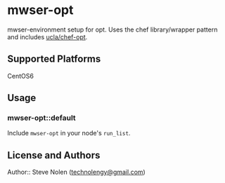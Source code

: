 # mwser-opt

mwser-environment setup for opt. Uses the chef library/wrapper pattern and includes [ucla/chef-opt](https://github.com/ucla/chef-opt).

## Supported Platforms

CentOS6

## Usage

### mwser-opt::default

Include `mwser-opt` in your node's `run_list`.

## License and Authors

Author:: Steve Nolen (technolengy@gmail.com)
